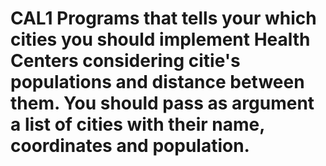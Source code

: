 CAL1
Programs that tells your which cities you should implement Health Centers considering citie's populations and distance between them. You should pass as argument a list of cities with their name, coordinates and population.
====
